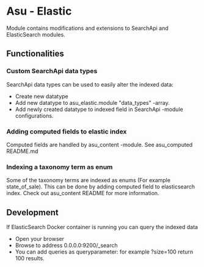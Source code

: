 # Asu - Elastic

Module contains modifications and extensions to SearchApi and ElasticSearch modules.


## Functionalities

### Custom SearchApi data types

SearchApi data types can be used to easily alter the indexed data:
 - Create new datatype
 - Add new datatype to asu_elastic.module "data_types" -array.
 - Add newly created datatype to indexed field in SearchApi -module configurations. 

### Adding computed fields to elastic index

Computed fields are handled by asu_content -module. See asu_computed README.md


### Indexing a taxonomy term as enum

Some of the taxonomy terms are indexed as enums (For example state_of_sale).
This can be done by adding computed field to elasticsearch index.
Check out asu_content README for more information.

## Development

If ElasticSearch Docker container is running you can query the indexed data
 - Open your browser
 - Browse to address 0.0.0.0:9200/_search
 - You can add queries as queryparameter: for example ?size=100 return 100 results.
